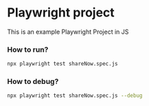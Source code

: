 # Playwright project

This is an example Playwright Project in JS

### How to run?
```bash
npx playwright test shareNow.spec.js
```
### How to debug?
```bash
npx playwright test shareNow.spec.js --debug
```

